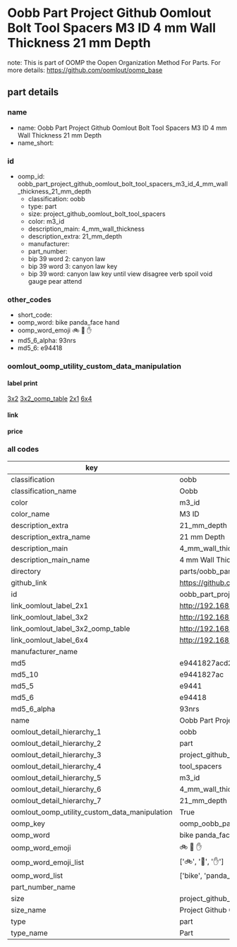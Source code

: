 # Oobb Part Project Github Oomlout Bolt Tool Spacers M3 ID 4 mm Wall Thickness 21 mm Depth  

note: This is part of OOMP the Oopen Organization Method For Parts. For more details: https://github.com/oomlout/oomp_base

##  part details
  







### name
* name: Oobb Part Project Github Oomlout Bolt Tool Spacers M3 ID 4 mm Wall Thickness 21 mm Depth
* name_short: 
### id
* oomp_id: oobb_part_project_github_oomlout_bolt_tool_spacers_m3_id_4_mm_wall_thickness_21_mm_depth
  * classification: oobb
  * type: part
  * size: project_github_oomlout_bolt_tool_spacers
  * color: m3_id
  * description_main: 4_mm_wall_thickness
  * description_extra: 21_mm_depth
  * manufacturer: 
  * part_number: 
  * bip 39 word 2: canyon law
  * bip 39 word 3: canyon law key
  * bip 39 word: canyon law key until view disagree verb spoil void gauge pear attend

### other_codes
* short_code: 
* oomp_word: bike panda_face hand
* oomp_word_emoji :bike: :panda_face: :hand:
* md5_6_alpha: 93nrs
* md5_6: e94418






### oomlout_oomp_utility_custom_data_manipulation
#### label print
[3x2](http://192.168.1.245:1112/?label=oomp%2093nrs)
[3x2_oomp_table](http://192.168.1.108:1112/?label=oomp%2093nrs)
[2x1](http://192.168.1.242:1112/?label=oomp%2093nrs)
[6x4](http://192.168.1.55:1112/?label=oomp%2093nrs)    

#### link

                              

#### price







### all codes 
| key | value |  
| --- | --- |  
| classification | oobb |  
| classification_name | Oobb |  
| color | m3_id |  
| color_name | M3 ID |  
| description_extra | 21_mm_depth |  
| description_extra_name | 21 mm Depth |  
| description_main | 4_mm_wall_thickness |  
| description_main_name | 4 mm Wall Thickness |  
| directory | parts/oobb_part_project_github_oomlout_bolt_tool_spacers_m3_id_4_mm_wall_thickness_21_mm_depth |  
| github_link | https://github.com/oomlout/oomlout_oomp_part_src/tree/main/parts/oobb_part_project_github_oomlout_bolt_tool_spacers_m3_id_4_mm_wall_thickness_21_mm_depth |  
| id | oobb_part_project_github_oomlout_bolt_tool_spacers_m3_id_4_mm_wall_thickness_21_mm_depth |  
| link_oomlout_label_2x1 | http://192.168.1.242:1112/?label=oomp%2093nrs |  
| link_oomlout_label_3x2 | http://192.168.1.245:1112/?label=oomp%2093nrs |  
| link_oomlout_label_3x2_oomp_table | http://192.168.1.108:1112/?label=oomp%2093nrs |  
| link_oomlout_label_6x4 | http://192.168.1.55:1112/?label=oomp%2093nrs |  
| manufacturer_name |  |  
| md5 | e9441827acd25e50fb79fee2f41f790e |  
| md5_10 | e9441827ac |  
| md5_5 | e9441 |  
| md5_6 | e94418 |  
| md5_6_alpha | 93nrs |  
| name | Oobb Part Project Github Oomlout Bolt Tool Spacers M3 ID 4 mm Wall Thickness 21 mm Depth |  
| oomlout_detail_hierarchy_1 | oobb |  
| oomlout_detail_hierarchy_2 | part |  
| oomlout_detail_hierarchy_3 | project_github_bolt |  
| oomlout_detail_hierarchy_4 | tool_spacers |  
| oomlout_detail_hierarchy_5 | m3_id |  
| oomlout_detail_hierarchy_6 | 4_mm_wall_thickness |  
| oomlout_detail_hierarchy_7 | 21_mm_depth |  
| oomlout_oomp_utility_custom_data_manipulation | True |  
| oomp_key | oomp_oobb_part_project_github_oomlout_bolt_tool_spacers_m3_id_4_mm_wall_thickness_21_mm_depth |  
| oomp_word | bike panda_face hand |  
| oomp_word_emoji | :bike: :panda_face: :hand: |  
| oomp_word_emoji_list | [':bike:', ':panda_face:', ':hand:'] |  
| oomp_word_list | ['bike', 'panda_face', 'hand'] |  
| part_number_name |  |  
| size | project_github_oomlout_bolt_tool_spacers |  
| size_name | Project Github Oomlout Bolt Tool Spacers |  
| type | part |  
| type_name | Part |  
